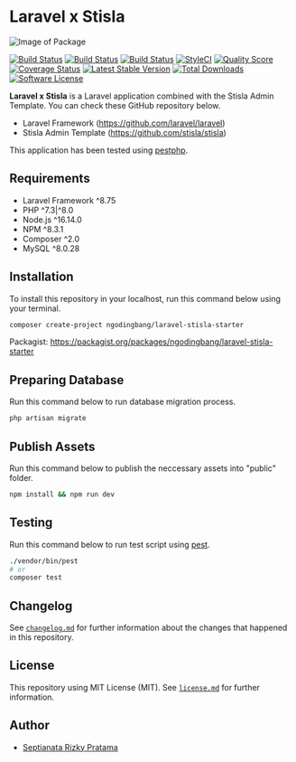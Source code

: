 # Laravel x Stisla

![Image of Package](https://banners.beyondco.de/Laravel%20x%20Stisla.png?theme=light&packageManager=composer+require&packageName=ngodingbang%2Flaravel-stisla-starter&pattern=architect&style=style_1&description=The+Laravel+Framework+x+Stisla+Admin+Template.&md=1&showWatermark=0&fontSize=100px&images=https%3A%2F%2Flaravel.com%2Fimg%2Flogomark.min.svg)

[![Build Status](https://github.com/ngodingbang/laravel-stisla-starter/actions/workflows/laravel-mysql-5.yml/badge.svg)](https://github.com/ngodingbang/laravel-stisla-starter/actions)
[![Build Status](https://github.com/ngodingbang/laravel-stisla-starter/actions/workflows/laravel-mysql-8.yml/badge.svg)](https://github.com/ngodingbang/laravel-stisla-starter/actions)
[![Build Status](https://github.com/ngodingbang/laravel-stisla-starter/actions/workflows/laravel-postgresql.yml/badge.svg)](https://github.com/ngodingbang/laravel-stisla-starter/actions)
[![StyleCI](https://github.styleci.io/repos/463512983/shield)](https://github.styleci.io/repos/463512983)
[![Quality Score](https://img.shields.io/scrutinizer/g/ngodingbang/laravel-stisla-starter.svg?style=flat)](https://scrutinizer-ci.com/g/ngodingbang/laravel-stisla-starter)
[![Coverage Status](https://coveralls.io/repos/github/ngodingbang/laravel-stisla-starter/badge.svg)](https://coveralls.io/github/ngodingbang/laravel-stisla-starter)
[![Latest Stable Version](https://poser.pugx.org/ngodingbang/laravel-stisla-starter/v/stable.svg)](https://packagist.org/packages/ngodingbang/laravel-stisla-starter)
[![Total Downloads](https://poser.pugx.org/ngodingbang/laravel-stisla-starter/d/total.svg)](https://packagist.org/packages/ngodingbang/laravel-stisla-starter)
[![Software License](https://poser.pugx.org/ngodingbang/laravel-stisla-starter/license.svg)](https://packagist.org/packages/ngodingbang/laravel-stisla-starter)

**Laravel x Stisla** is a Laravel application combined with the Stisla Admin Template. You can check these GitHub repository below.

- Laravel Framework (https://github.com/laravel/laravel)
- Stisla Admin Template (https://github.com/stisla/stisla)

This application has been tested using [pestphp](https://pestphp.com).

## Requirements

- Laravel Framework ^8.75
- PHP ^7.3|^8.0
- Node.js ^16.14.0
- NPM ^8.3.1
- Composer ^2.0
- MySQL ^8.0.28

## Installation

To install this repository in your localhost, run this command below using your terminal.

```bash
composer create-project ngodingbang/laravel-stisla-starter
```

Packagist: https://packagist.org/packages/ngodingbang/laravel-stisla-starter

## Preparing Database
Run this command below to run database migration process.

```bash
php artisan migrate
```

## Publish Assets
Run this command below to publish the neccessary assets into "public" folder.

```bash
npm install && npm run dev
```

## Testing

Run this command below to run test script using [pest](https://pestphp.com/).

```bash
./vendor/bin/pest
# or
composer test
```

## Changelog

See [`changelog.md`](CHANGELOG.md) for further information about the changes that happened in this repository.

## License

This repository using MIT License (MIT). See [`license.md`](LICENSE.md) for further information.

## Author

- [Septianata Rizky Pratama](https://github.com/ngodingbang)
